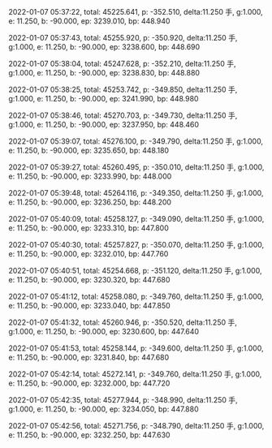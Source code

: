 2022-01-07 05:37:22, total: 45225.641, p: -352.510, delta:11.250 手, g:1.000, e: 11.250, b: -90.000, ep: 3239.010, bp: 448.940

2022-01-07 05:37:43, total: 45255.920, p: -350.920, delta:11.250 手, g:1.000, e: 11.250, b: -90.000, ep: 3238.600, bp: 448.690

2022-01-07 05:38:04, total: 45247.628, p: -352.210, delta:11.250 手, g:1.000, e: 11.250, b: -90.000, ep: 3238.830, bp: 448.880

2022-01-07 05:38:25, total: 45253.742, p: -349.850, delta:11.250 手, g:1.000, e: 11.250, b: -90.000, ep: 3241.990, bp: 448.980

2022-01-07 05:38:46, total: 45270.703, p: -349.730, delta:11.250 手, g:1.000, e: 11.250, b: -90.000, ep: 3237.950, bp: 448.460

2022-01-07 05:39:07, total: 45276.100, p: -349.790, delta:11.250 手, g:1.000, e: 11.250, b: -90.000, ep: 3235.650, bp: 448.180

2022-01-07 05:39:27, total: 45260.495, p: -350.010, delta:11.250 手, g:1.000, e: 11.250, b: -90.000, ep: 3233.990, bp: 448.000

2022-01-07 05:39:48, total: 45264.116, p: -349.350, delta:11.250 手, g:1.000, e: 11.250, b: -90.000, ep: 3236.250, bp: 448.200

2022-01-07 05:40:09, total: 45258.127, p: -349.090, delta:11.250 手, g:1.000, e: 11.250, b: -90.000, ep: 3233.310, bp: 447.800

2022-01-07 05:40:30, total: 45257.827, p: -350.070, delta:11.250 手, g:1.000, e: 11.250, b: -90.000, ep: 3232.010, bp: 447.760

2022-01-07 05:40:51, total: 45254.668, p: -351.120, delta:11.250 手, g:1.000, e: 11.250, b: -90.000, ep: 3230.320, bp: 447.680

2022-01-07 05:41:12, total: 45258.080, p: -349.760, delta:11.250 手, g:1.000, e: 11.250, b: -90.000, ep: 3233.040, bp: 447.850

2022-01-07 05:41:32, total: 45260.946, p: -350.520, delta:11.250 手, g:1.000, e: 11.250, b: -90.000, ep: 3230.600, bp: 447.640

2022-01-07 05:41:53, total: 45258.144, p: -349.600, delta:11.250 手, g:1.000, e: 11.250, b: -90.000, ep: 3231.840, bp: 447.680

2022-01-07 05:42:14, total: 45272.141, p: -349.760, delta:11.250 手, g:1.000, e: 11.250, b: -90.000, ep: 3232.000, bp: 447.720

2022-01-07 05:42:35, total: 45277.944, p: -348.990, delta:11.250 手, g:1.000, e: 11.250, b: -90.000, ep: 3234.050, bp: 447.880

2022-01-07 05:42:56, total: 45271.756, p: -348.790, delta:11.250 手, g:1.000, e: 11.250, b: -90.000, ep: 3232.250, bp: 447.630